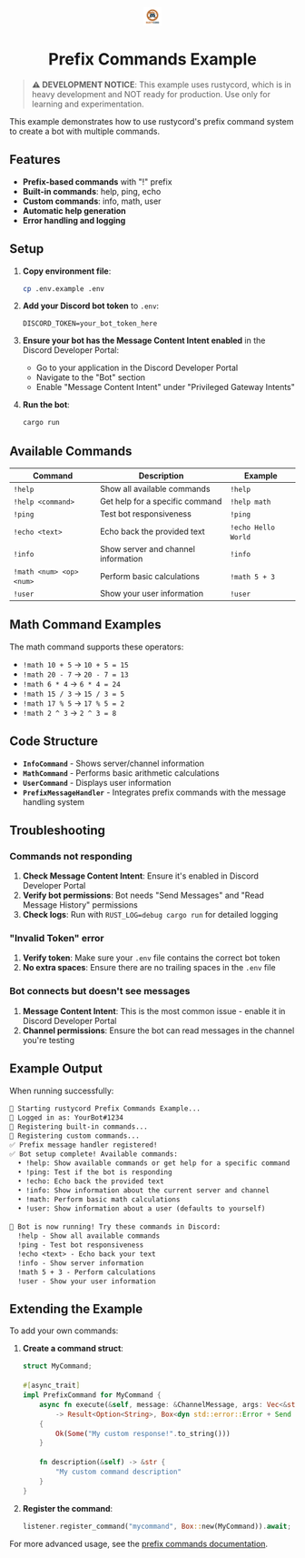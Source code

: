 <div align="center">
  <img src="../../docs/images/rustycord-favicon.png" alt="rustycord" width="32" height="32">
  
  # Prefix Commands Example
</div>

> **⚠️ DEVELOPMENT NOTICE**: This example uses rustycord, which is in heavy development and NOT ready for production. Use only for learning and experimentation.

This example demonstrates how to use rustycord's prefix command system to create a bot with multiple commands.

## Features

- **Prefix-based commands** with "!" prefix
- **Built-in commands**: help, ping, echo
- **Custom commands**: info, math, user
- **Automatic help generation**
- **Error handling and logging**

## Setup

1. **Copy environment file**:
   ```bash
   cp .env.example .env
   ```

2. **Add your Discord bot token** to `.env`:
   ```env
   DISCORD_TOKEN=your_bot_token_here
   ```

3. **Ensure your bot has the Message Content Intent enabled** in the Discord Developer Portal:
   - Go to your application in the Discord Developer Portal
   - Navigate to the "Bot" section
   - Enable "Message Content Intent" under "Privileged Gateway Intents"

4. **Run the bot**:
   ```bash
   cargo run
   ```

## Available Commands

| Command | Description | Example |
|---------|-------------|---------|
| `!help` | Show all available commands | `!help` |
| `!help <command>` | Get help for a specific command | `!help math` |
| `!ping` | Test bot responsiveness | `!ping` |
| `!echo <text>` | Echo back the provided text | `!echo Hello World` |
| `!info` | Show server and channel information | `!info` |
| `!math <num> <op> <num>` | Perform basic calculations | `!math 5 + 3` |
| `!user` | Show your user information | `!user` |

## Math Command Examples

The math command supports these operators:
- `!math 10 + 5` → `10 + 5 = 15`
- `!math 20 - 7` → `20 - 7 = 13`
- `!math 6 * 4` → `6 * 4 = 24`
- `!math 15 / 3` → `15 / 3 = 5`
- `!math 17 % 5` → `17 % 5 = 2`
- `!math 2 ^ 3` → `2 ^ 3 = 8`

## Code Structure

- **`InfoCommand`** - Shows server/channel information
- **`MathCommand`** - Performs basic arithmetic calculations
- **`UserCommand`** - Displays user information
- **`PrefixMessageHandler`** - Integrates prefix commands with the message handling system

## Troubleshooting

### Commands not responding
1. **Check Message Content Intent**: Ensure it's enabled in Discord Developer Portal
2. **Verify bot permissions**: Bot needs "Send Messages" and "Read Message History" permissions
3. **Check logs**: Run with `RUST_LOG=debug cargo run` for detailed logging

### "Invalid Token" error
1. **Verify token**: Make sure your `.env` file contains the correct bot token
2. **No extra spaces**: Ensure there are no trailing spaces in the `.env` file

### Bot connects but doesn't see messages
1. **Message Content Intent**: This is the most common issue - enable it in Discord Developer Portal
2. **Channel permissions**: Ensure the bot can read messages in the channel you're testing

## Example Output

When running successfully:
```
🚀 Starting rustycord Prefix Commands Example...
🔑 Logged in as: YourBot#1234
📝 Registering built-in commands...
🔧 Registering custom commands...
✅ Prefix message handler registered!
✅ Bot setup complete! Available commands:
  • !help: Show available commands or get help for a specific command
  • !ping: Test if the bot is responding
  • !echo: Echo back the provided text
  • !info: Show information about the current server and channel
  • !math: Perform basic math calculations
  • !user: Show information about a user (defaults to yourself)

🤖 Bot is now running! Try these commands in Discord:
  !help - Show all available commands
  !ping - Test bot responsiveness
  !echo <text> - Echo back your text
  !info - Show server information
  !math 5 + 3 - Perform calculations
  !user - Show your user information
```

## Extending the Example

To add your own commands:

1. **Create a command struct**:
   ```rust
   struct MyCommand;
   
   #[async_trait]
   impl PrefixCommand for MyCommand {
       async fn execute(&self, message: &ChannelMessage, args: Vec<&str>) 
           -> Result<Option<String>, Box<dyn std::error::Error + Send + Sync>> 
       {
           Ok(Some("My custom response!".to_string()))
       }
       
       fn description(&self) -> &str {
           "My custom command description"
       }
   }
   ```

2. **Register the command**:
   ```rust
   listener.register_command("mycommand", Box::new(MyCommand)).await;
   ```

For more advanced usage, see the [prefix commands documentation](../../docs/user-guide/prefix-commands.md).
